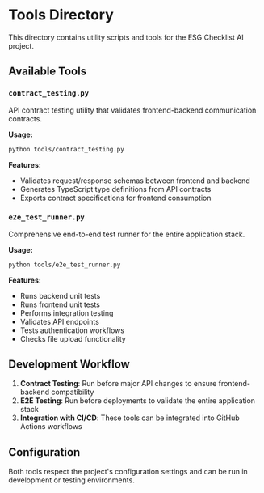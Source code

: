 # Tools Directory

This directory contains utility scripts and tools for the ESG Checklist AI project.

## Available Tools

### `contract_testing.py`

API contract testing utility that validates frontend-backend communication contracts.

**Usage:**

```bash
python tools/contract_testing.py
```

**Features:**

- Validates request/response schemas between frontend and backend
- Generates TypeScript type definitions from API contracts
- Exports contract specifications for frontend consumption

### `e2e_test_runner.py`

Comprehensive end-to-end test runner for the entire application stack.

**Usage:**

```bash
python tools/e2e_test_runner.py
```

**Features:**

- Runs backend unit tests
- Runs frontend unit tests
- Performs integration testing
- Validates API endpoints
- Tests authentication workflows
- Checks file upload functionality

## Development Workflow

1. **Contract Testing**: Run before major API changes to ensure frontend-backend compatibility
2. **E2E Testing**: Run before deployments to validate the entire application stack
3. **Integration with CI/CD**: These tools can be integrated into GitHub Actions workflows

## Configuration

Both tools respect the project's configuration settings and can be run in development or testing environments.
